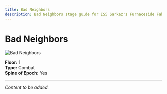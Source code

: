```yaml
---
title: Bad Neighbors
description: Bad Neighbors stage guide for IS5 Sarkaz's Furnaceside Fables
---
```


# Bad Neighbors

<img src="/stages/bad-neighbors.png" alt="Bad Neighbors" />

**Floor:** 1  
**Type:** Combat  
**Spine of Epoch:** Yes  

---

*Content to be added.*